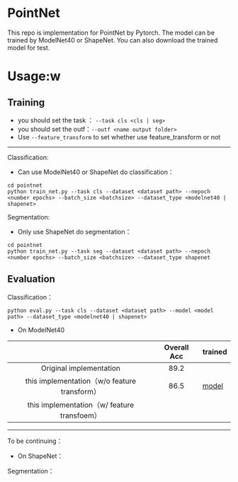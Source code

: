 # PointNet

This repo is implementation for PointNet by Pytorch. The model can be trained by ModelNet40 or ShapeNet. You can also download the trained model for test.

  # Usage:w

  ## Training 

  - you should set the task ： `--task cls <cls | seg>`  
  - you should set the outf：`--outf <name output folder>`
  - Use `--feature_transform` to set whether use feature_transform or not

------

  Classification:

- Can use ModelNet40 or ShapeNet do classification：

```
cd pointnet
python train_net.py --task cls --dataset <dataset path> --nepoch <number epochs> --batch_size <batchsize> --dataset_type <modelnet40 | shapenet>
```

  

Segmentation:

- Only use ShapeNet do segmentation：

```
cd pointnet
python train_net.py --task seg --dataset <dataset path> --nepoch <number epochs> --batch_size <batchsize> --dataset_type shapenet
```



  ## Evaluation

Classification：

```
python eval.py --task cls --dataset <dataset path> --model <model path> --dataset_type <modelnet40 | shapenet>
```

- On ModelNet40

|                                              | Overall Acc | trained                                                      |
| :------------------------------------------: | :---------: | ------------------------------------------------------------ |
|           Original implementation            |    89.2     |                                                              |
| this implementation（w/o feature transform） |    86.5     | [model](https://github.com/adrien-Chen/pointnet_by_dw/blob/master/cls/cls_model_249.pth) |
| this implementation（w/ feature transfoem）  |             |                                                              |



------

To be continuing：

- On ShapeNet：

Segmentation：



